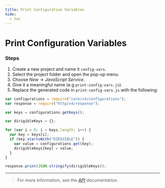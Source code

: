 ```yaml
---
title: Print Configuration Variables
hide:
  - toc
---
```


# Print Configuration Variables

### Steps

1. Create a new project and name it `config-vars`.
2. Select the project folder and open the pop-up menu.
3. Choose _New_ -> _JavaScript Service_.
4. Give it a meaningful name (e.g `print-config-vars.js`).
5. Replace the generated code in `print-config-vars.js` with the following:

```javascript
var configurations = require("core/v4/configurations");
var response = require("http/v4/response");

var keys = configurations.getKeys();

var dirigibleKeys = {};

for (var i = 0; i < keys.length; i++) {
  var key = keys[i];
  if (key.startsWith("DIRIGIBLE")) {
    var value = configurations.get(key);
    dirigibleKeys[key] = value;
  }
}

response.print(JSON.stringify(dirigibleKeys));
```

---

> For more information, see the _[API](../../api/)_ documentation.
